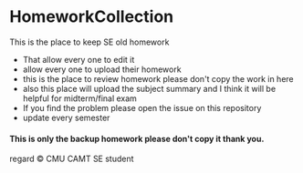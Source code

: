 # HomeworkCollection
This is the place to keep SE old homework
- That allow every one to edit it
- allow every one to upload their homework 
- this is the place to review homework please don't copy the work in here
- also this place will upload the subject summary and I think it will be helpful for midterm/final exam
- If you find the problem please open the issue on this repository
- update every semester
#### This is only the backup homework please don't copy it thank you.

regard 
&copy; CMU CAMT SE student 

